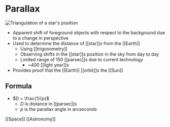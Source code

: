 # Parallax

![Triangulation of a star's position](/assets/second-brain/2020-09-11-08-19-29.png)

- Apparent shift of foreground objects with respect to the background due to a change in perspective
- Used to determine the distance of [[star]]s from the [[Earth]]
  - Using [[trigonometry]]
  - Observing shifts in the [[star]]s position in the sky from day to day
  - Limited range of 150 [[parsec]]s due to current technology
    - ~400 [[light year]]s
- Provides proof that the [[Earth]] [[orbit]]s the [[Sun]]

## Formula

- $D = \frac{1}{p}$
  - $D$ is distance in [[parsec]]s
  - $p$ is the parallax angle in arcseconds

[[Space]] [[Astronomy]]

